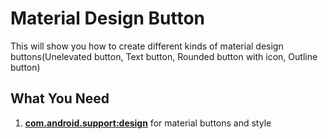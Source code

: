 # Material Design Button
This will show you how to create different kinds of material design buttons(Unelevated button, Text button, Rounded button with icon, Outline button)

## What You Need
1. [**com.android.support:design**](https://github.com/codepath/android_guides/wiki/Design-Support-Library) for material buttons and style
